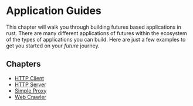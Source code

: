 # Application Guides

This chapter will walk you through building futures based applications in rust. There are
many different applications of futures within the ecosystem of the types of applications
you can build. Here are just a few examples to get you started on your _future_ journey.

## Chapters

- [HTTP Client](./http_client.md)
- [HTTP Server](./http_client.md)
- [Simple Proxy](./simple_proxy.md)
- [Web Crawler](./crawler.md)
